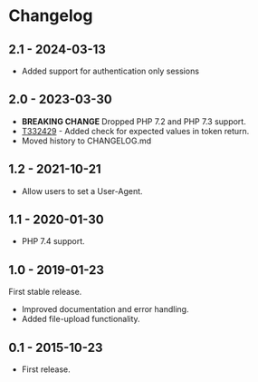 Changelog
=========

2.1 - 2024-03-13
----------------
* Added support for authentication only sessions

2.0 - 2023-03-30
----------------
* **BREAKING CHANGE** Dropped PHP 7.2 and PHP 7.3 support.
* [T332429] - Added check for expected values in token return.
* Moved history to CHANGELOG.md

1.2 - 2021-10-21
----------------
* Allow users to set a User-Agent.

1.1 - 2020-01-30
----------------
* PHP 7.4 support.

1.0 - 2019-01-23
----------------
First stable release.

* Improved documentation and error handling.
* Added file-upload functionality.

0.1 - 2015-10-23
----------------
* First release.


[T332429]: https://phabricator.wikimedia.org/T332429
